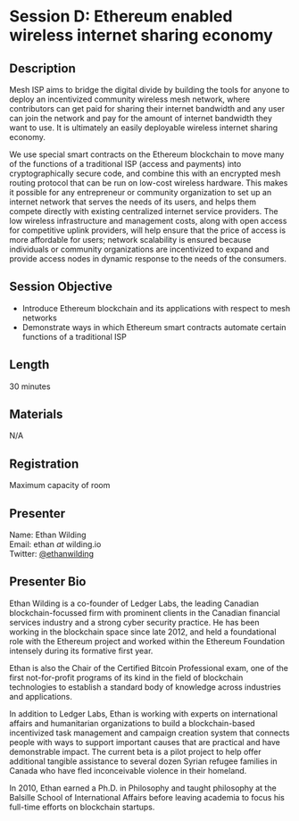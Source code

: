 # Session D: Ethereum enabled wireless internet sharing economy

## Description

Mesh ISP aims to bridge the digital divide by building the tools for anyone to deploy an incentivized community wireless mesh network, where contributors can get paid for sharing their internet bandwidth and any user can join the network and pay for the amount of internet bandwidth they want to use. It is ultimately an easily deployable wireless internet sharing economy.

We use special smart contracts on the Ethereum blockchain to move many of the functions of a traditional ISP (access and payments) into cryptographically secure code, and combine this with an encrypted mesh routing protocol that can be run on low-cost wireless hardware. This makes it possible for any entrepreneur or community organization to set up an internet network that serves the needs of its users, and helps them compete directly with existing centralized internet service providers. The low wireless infrastructure and management costs, along with open access for competitive uplink providers, will help ensure that the price of access is more affordable for users; network scalability is ensured because individuals or community organizations are incentivized to expand and provide access nodes in dynamic response to the needs of the consumers.

## Session Objective

- Introduce Ethereum blockchain and its applications with respect to mesh networks
- Demonstrate ways in which Ethereum smart contracts automate certain functions of a traditional ISP

## Length

30 minutes

## Materials

N/A

## Registration

Maximum capacity of room

## Presenter

Name: Ethan Wilding  
Email: ethan _at_ wilding.io  
Twitter: [@ethanwilding](https://twitter.com/ethanwilding)  

## Presenter Bio

Ethan Wilding is a co-founder of Ledger Labs, the leading Canadian blockchain-focussed firm with prominent clients in the Canadian financial services industry and a strong cyber security practice. He has been working in the blockchain space since late 2012, and held a foundational role with the Ethereum project and worked within the Ethereum Foundation intensely during its formative first year.  

Ethan is also the Chair of the Certified Bitcoin Professional exam, one of the first not-for-profit programs of its kind in the field of blockchain technologies to establish a standard body of knowledge across industries and applications.

In addition to Ledger Labs, Ethan is working with experts on international affairs and humanitarian organizations to build a blockchain-based incentivized task management and campaign creation system that connects people with ways to support important causes that are practical and have demonstrable impact. The current beta is a pilot project to help offer additional tangible assistance to several dozen Syrian refugee families in Canada who have fled inconceivable violence in their homeland.

In 2010, Ethan earned a Ph.D. in Philosophy and taught philosophy at the Balsille School of International Affairs before leaving academia to focus his full-time efforts on blockchain startups.
